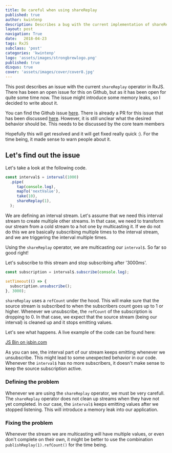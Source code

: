 ```yaml
---
title: Be careful when using shareReplay
published: true
author: kwintenp
description: Describes a bug with the current implementation of shareReplay
layout: post
navigation: True
date:   2018-04-23
tags: RxJS
subclass: 'post'
categories: 'kwintenp'
logo: 'assets/images/strongbrewlogo.png'
published: true
disqus: true
cover: 'assets/images/cover/cover8.jpg'
---
```

This post describes an issue with the current `shareReplay` operator in RxJS. There has been an open issue for this on Github, but as it has been open for quite some time now. The issue might introduce some memory leaks, so I decided to write about it.

You can find the Github issue <a href="https://github.com/ReactiveX/rxjs/issues/3336" target="_blank">here</a>. There is already a PR for this issue that has been discussed <a href="https://github.com/ReactiveX/rxjs/pull/3354" target="_blank">here</a>. However, it is still unclear what the desired behavior should be. This needs to be discussed by the core team members

Hopefully this will get resolved and it will get fixed really quick :). For the time being, it made sense to warn people about it.

## Let's find out the issue

Let's take a look at the following code.

```typescript
const interval$ = interval(1000)
  .pipe(
     tap(console.log),
     mapTo('nextValue'),
     take(10),
     shareReplay(1),
  );
```

We are defining an interval stream. Let's assume that we need this interval stream to create multiple other streams. In that case, we need to transform our stream from a cold stream to a hot one by multicasting it. If we do not do this we are basically subscribing multiple times to the interval stream, and we are triggering the interval multiple times.

Using the `shareReplay` operator, we are multicasting our `interval$`. So far so good right!

Let's subscribe to this stream and stop subscribing after '3000ms'. 

```typescript
const subscription = interval$.subscribe(console.log);

setTimeout(() => {
  subscription.unsubscribe();
}, 3000);
```
`shareReplay` uses a `refCount` under the hood. This will make sure that the source stream is subscribed to when the subscribers count goes up to 1 or higher. Whenever we unsubscribe, the `refCount` of the subscription is dropping to 0. In that case, we expect that the source stream (being our interval) is cleaned up and it stops emitting values.

Let's see what happens. A live example of the code can be found here:

<a class="jsbin-embed" href="http://jsbin.com/kocagizoje/embed?js,console">JS Bin on jsbin.com</a><script src="http://static.jsbin.com/js/embed.min.js?4.1.4"></script>

As you can see, the interval part of our stream keeps emitting whenever we unsubscribe. This might lead to some unexpected behavior in our code. Whenever the `interval$` has no more subscribers, it doesn't make sense to keep the source subscription active. 

### Defining the problem

Whenever we are using the `shareReplay` operator, we must be very carefull. The `shareReplay` operator does not clean up streams when they have not yet completed. In our case, the `interval$` keeps emitting values after we stopped listening. This will introduce a memory leak into our application.

### Fixing the problem

Whenever the stream we are multicasting will have multiple values, or even don't complete on their own, it might be better to use the combination `publishReplay(1).refCount()` for the time being. 

